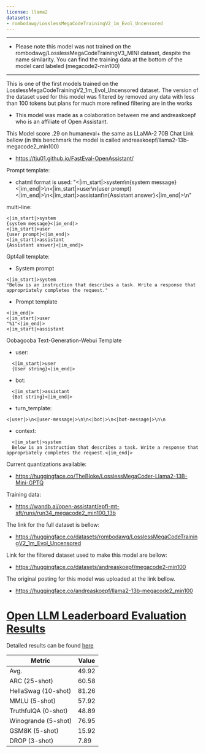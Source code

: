 ```yaml
---
license: llama2
datasets:
- rombodawg/LosslessMegaCodeTrainingV2_1m_Evol_Uncensored
---
```

___________________________
- Please note this model was not trained on the rombodawg/LosslessMegaCodeTrainingV3_MINI dataset, despite the name similarity. You can find the training data at the bottom of the model card labeled (megacode2-min100)
___________________________

This is one of the first models trained on the LosslessMegaCodeTrainingV2_1m_Evol_Uncensored dataset. The version of the dataset used for this model was filtered by removed any data with less than 100 tokens but plans for much more refined filtering are in the works

- This model was made as a colaboration between me and andreaskoepf who is an affiliate of Open Assistant.

This Model score .29 on humaneval+ the same as LLaMA-2 70B Chat Link bellow (in this benchmark the model is called andreaskoepf/llama2-13b-megacode2_min100)

- https://tju01.github.io/FastEval-OpenAssistant/

Prompt template:

- chatml format is used: "<|im_start|>system\n{system message}<|im_end|>\n<|im_start|>user\n{user prompt}<|im_end|>\n<|im_start|>assistant\n{Assistant answer}<|im_end|>\n"

multi-line:
```
<|im_start|>system
{system message}<|im_end|>
<|im_start|>user
{user prompt}<|im_end|>
<|im_start|>assistant
{Assistant answer}<|im_end|>
```
Gpt4all template:

- System prompt
```
<|im_start|>system
"Below is an instruction that describes a task. Write a response that appropriately completes the request."
```
- Prompt template
```
<|im_end|>
<|im_start|>user
"%1"<|im_end|>
<|im_start|>assistant
```

Oobagooba Text-Generation-Webui Template
- user:
```
  <|im_start|>user
  {User string}<|im_end|>
```
- bot:
```
  <|im_start|>assistant
  {Bot string}<|im_end|>
```
- turn_template:
```
<|user|>\n<|user-message|>\n\n<|bot|>\n<|bot-message|>\n\n
```
- context:
```
  <|im_start|>system
  Below is an instruction that describes a task. Write a response that appropriately completes the request.<|im_end|>
```

Current quantizations available:

- https://huggingface.co/TheBloke/LosslessMegaCoder-Llama2-13B-Mini-GPTQ

Training data:

- https://wandb.ai/open-assistant/epfl-mt-sft/runs/run34_megacode2_min100_13b

The link for the full dataset is bellow:

- https://huggingface.co/datasets/rombodawg/LosslessMegaCodeTrainingV2_1m_Evol_Uncensored

Link for the filtered dataset used to make this model are bellow:

- https://huggingface.co/datasets/andreaskoepf/megacode2-min100

The original posting for this model was uploaded at the link bellow.

- https://huggingface.co/andreaskoepf/llama2-13b-megacode2_min100
# [Open LLM Leaderboard Evaluation Results](https://huggingface.co/spaces/HuggingFaceH4/open_llm_leaderboard)
Detailed results can be found [here](https://huggingface.co/datasets/open-llm-leaderboard/details_rombodawg__LosslessMegaCoder-llama2-13b-mini)

| Metric                | Value                     |
|-----------------------|---------------------------|
| Avg.                  | 49.92   |
| ARC (25-shot)         | 60.58          |
| HellaSwag (10-shot)   | 81.26    |
| MMLU (5-shot)         | 57.92         |
| TruthfulQA (0-shot)   | 48.89   |
| Winogrande (5-shot)   | 76.95   |
| GSM8K (5-shot)        | 15.92        |
| DROP (3-shot)         | 7.89         |
